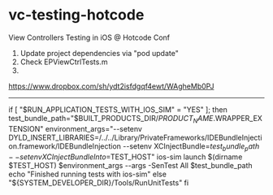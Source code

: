 vc-testing-hotcode
==================

View Controllers Testing in iOS @ Hotcode Conf


1. Update project dependencies via "pod update"
2. Check EPViewCtrlTests.m
3. 
https://www.dropbox.com/sh/ydt2isfdgqf4ewt/WAgheMb0PJ

----
if [ "$RUN_APPLICATION_TESTS_WITH_IOS_SIM" = "YES" ]; then
test_bundle_path="$BUILT_PRODUCTS_DIR/$PRODUCT_NAME.$WRAPPER_EXTENSION"
environment_args="--setenv DYLD_INSERT_LIBRARIES=/../../Library/PrivateFrameworks/IDEBundleInjection.framework/IDEBundleInjection --setenv XCInjectBundle=$test_bundle_path --setenv XCInjectBundleInto=$TEST_HOST"
ios-sim launch $(dirname $TEST_HOST) $environment_args --args -SenTest All $test_bundle_path
echo "Finished running tests with ios-sim"
else
"${SYSTEM_DEVELOPER_DIR}/Tools/RunUnitTests"
fi
